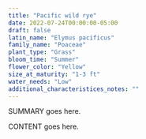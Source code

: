 ```yaml
---
title: "Pacific wild rye"
date: 2022-07-24T00:00:00-05:00
draft: false
latin_name: "Elymus pacificus"
family_name: "Poaceae"
plant_type: "Grass"
bloom_time: "Summer"
flower_color: "Yellow"
size_at_maturity: "1-3 ft"
water_needs: "Low"
additional_characteristices_notes: ""
---
```


SUMMARY goes here.

<!--more-->

CONTENT goes here.